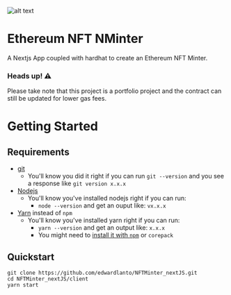 ![alt text](https://user-images.githubusercontent.com/20784807/175985649-9ba590a8-d0e0-4f5f-938b-6a157ad35b56.png)
# Ethereum NFT NMinter
A Nextjs App coupled with hardhat to create an Ethereum NFT Minter. 

### **Heads up! ⚠** 

Please take note that this project is a portfolio project and the contract can still be updated for lower gas fees.

# Getting Started

## Requirements

- [git](https://git-scm.com/book/en/v2/Getting-Started-Installing-Git)
  - You'll know you did it right if you can run `git --version` and you see a response like `git version x.x.x`
- [Nodejs](https://nodejs.org/en/)
  - You'll know you've installed nodejs right if you can run:
    - `node --version` and get an ouput like: `vx.x.x`
- [Yarn](https://yarnpkg.com/getting-started/install) instead of `npm`
  - You'll know you've installed yarn right if you can run:
    - `yarn --version` and get an output like: `x.x.x`
    - You might need to [install it with `npm`](https://classic.yarnpkg.com/lang/en/docs/install/) or `corepack`

## Quickstart

```
git clone https://github.com/edwardlanto/NFTMinter_nextJS.git
cd NFTMinter_nextJS/client
yarn start
```
